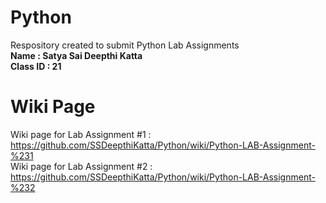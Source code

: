 # Python
Respository created to submit Python Lab Assignments   
**Name : Satya Sai Deepthi Katta**  
**Class ID : 21**   

# Wiki Page   
Wiki page for Lab Assignment #1 : https://github.com/SSDeepthiKatta/Python/wiki/Python-LAB-Assignment-%231     
Wiki page for Lab Assignment #2 : https://github.com/SSDeepthiKatta/Python/wiki/Python-LAB-Assignment-%232    
